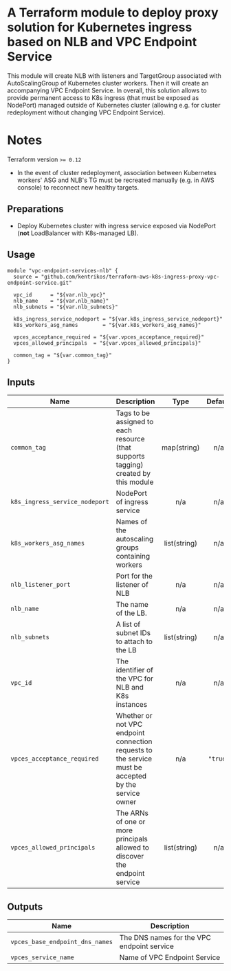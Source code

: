 # A Terraform module to deploy proxy solution for Kubernetes ingress based on NLB and VPC Endpoint Service

This module will create NLB with listeners and TargetGroup associated with AutoScalingGroup of Kubernetes cluster workers.
Then it will create an accompanying VPC Endpoint Service.
In overall, this solution allows to provide permanent access to K8s ingress (that must be exposed as NodePort) managed outside
of Kubernetes cluster (allowing e.g. for cluster redeployment without changing VPC Endpoint Service).

# Notes

Terraform version  `>= 0.12`

* In the event of cluster redeployment, association between Kubernetes workers' ASG and NLB's TG must be recreated manually (e.g. in AWS console) to reconnect new healthy targets.

## Preparations

* Deploy Kubernetes cluster with ingress service exposed via NodePort (__not__ LoadBalancer with K8s-managed LB).

## Usage

```hcl
module "vpc-endpoint-services-nlb" {
  source = "github.com/kentrikos/terraform-aws-k8s-ingress-proxy-vpc-endpoint-service.git"

  vpc_id      = "${var.nlb_vpc}"
  nlb_name    = "${var.nlb_name}"
  nlb_subnets = "${var.nlb_subnets}"

  k8s_ingress_service_nodeport = "${var.k8s_ingress_service_nodeport}"
  k8s_workers_asg_names        = "${var.k8s_workers_asg_names}"

  vpces_acceptance_required = "${var.vpces_acceptance_required}"
  vpces_allowed_principals  = "${var.vpces_allowed_principals}"

  common_tag = "${var.common_tag}"
}
```

## Inputs

| Name | Description | Type | Default | Required |
|------|-------------|:----:|:-----:|:-----:|
| `common_tag` | Tags to be assigned to each resource (that supports tagging) created by this module | map(string) | n/a |  yes |
| `k8s_ingress_service_nodeport` | NodePort of ingress service | n/a | n/a |  yes |
| `k8s_workers_asg_names` | Names of the autoscaling groups containing workers | list(string) | n/a |  yes |
| `nlb_listener_port` | Port for the listener of NLB | n/a | n/a |  yes |
| `nlb_name` | The name of the LB. | n/a | n/a |  yes |
| `nlb_subnets` | A list of subnet IDs to attach to the LB | list(string) | n/a |  yes |
| `vpc_id` | The identifier of the VPC for NLB and K8s instances | n/a | n/a |  yes |
| `vpces_acceptance_required` | Whether or not VPC endpoint connection requests to the service must be accepted by the service owner | n/a | `"true"` |  no |
| `vpces_allowed_principals` | The ARNs of one or more principals allowed to discover the endpoint service | list(string) | n/a |  yes |

## Outputs

| Name | Description |
|------|-------------|
| `vpces_base_endpoint_dns_names` | The DNS names for the VPC endpoint service |
| `vpces_service_name` | Name of VPC Endpoint Service |


